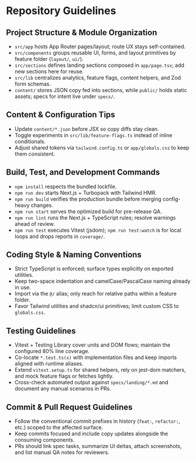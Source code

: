 # Repository Guidelines

## Project Structure & Module Organization
- `src/app` hosts App Router pages/layout; route UX stays self-contained.
- `src/components` groups reusable UI, forms, and layout primitives by feature folder (`layout/`, `ui/`).
- `src/sections` defines landing sections composed in `app/page.tsx`; add new sections here for reuse.
- `src/lib` centralizes analytics, feature flags, content helpers, and Zod form schemas.
- `content/` stores JSON copy fed into sections, while `public/` holds static assets; specs for intent live under `specs/`.

## Content & Configuration Tips
- Update `content/*.json` before JSX so copy diffs stay clean.
- Toggle experiments in `src/lib/feature-flags.ts` instead of inline conditionals.
- Adjust shared tokens via `tailwind.config.ts` or `app/globals.css` to keep them consistent.

## Build, Test, and Development Commands
- `npm install` respects the bundled lockfile.
- `npm run dev` starts Next.js + Turbopack with Tailwind HMR.
- `npm run build` verifies the production bundle before merging config-heavy changes.
- `npm run start` serves the optimized build for pre-release QA.
- `npm run lint` runs the Next.js + TypeScript rules; resolve warnings ahead of review.
- `npm run test` executes Vitest (jsdom); `npm run test:watch` is for local loops and drops reports in `coverage/`.

## Coding Style & Naming Conventions
- Strict TypeScript is enforced; surface types explicitly on exported utilities.
- Keep two-space indentation and camelCase/PascalCase naming already in use.
- Import via the `@/` alias; only reach for relative paths within a feature folder.
- Favor Tailwind utilities and shadcn/ui primitives; limit custom CSS to `globals.css`.

## Testing Guidelines
- Vitest + Testing Library cover units and DOM flows; maintain the configured 80% line coverage.
- Co-locate `*.test.ts(x)` with implementation files and keep imports aligned with runtime aliases.
- Extend `vitest.setup.ts` for shared helpers, rely on jest-dom matchers, and mock feature flags or fetches lightly.
- Cross-check automated output against `specs/landing/*.md` and document any manual scenarios in PRs.

## Commit & Pull Request Guidelines
- Follow the conventional commit prefixes in history (`feat:`, `refactor:`, etc.) scoped to the affected surface.
- Keep commits focused and include copy updates alongside the consuming components.
- PRs should link spec tasks, summarize UI deltas, attach screenshots, and list manual QA notes for reviewers.
